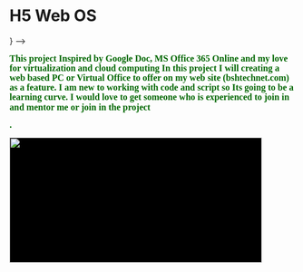 # H5 Web OS

}
-->
</style>
</head>

<body>
<p class="MsoNormal"><span style="line-height: 107%; font-family: Papyrus; font-size: 12.0pt; color: #006600;"><strong>This project Inspired by Google Doc, MS Office 365 Online and my  love for virtualization and cloud computing In this project I will creating a  web based PC or Virtual Office to offer on my web site (bshtechnet.com) as a  feature. I am new to working with code and script so Its going to be a learning  curve. I would love to get someone who is experienced to join in and mentor me  or join in the project</strong></span></p>
<p class="MsoNormal"><span style="line-height: 107%; font-family: Papyrus; font-size: 12.0pt; color: #006600;"><strong>.</strong></span></p>
<span class="MsoNormal" style="text-align: center"></span>
<span class="MsoNormal" style="text-align: center"></span>
<span class="MsoNormal" style="text-align: center"></span>
<span class="MsoNormal" style="text-align: center"></span>
<span class="MsoNormal" style="text-align: right"></span>
<span class="MsoNormal" style="text-align: justify"></span>
<p class="MsoNormal"><img src="http://bshtechnet.com/sites/default/files/TECHNET%20Logo_2.jpg" alt="" name="logo" width="445" height="221" id="logo" style="background-color: #000000" /></p>
</body>
</html>

